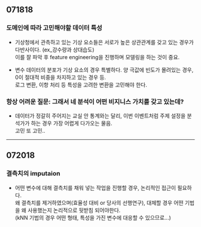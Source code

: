 ## 071818

### 도메인에 따라 고민해야할 데이터 특성
- 기상청에서 관측하고 있는 기상 요소들은 서로가 높은 상관관계를 갖고 있는 경우가 다반사이다. (ex_강수량과 상대습도) <br/>
이를 잘 파악 후 feature engineering을 진행하며 모델링을 하는 것이 중요.

- 변수 데이터의 분포가 기상 요소의 경우 특별하다. 양 극값에 빈도가 몰려있는 경우, 0이 절대적 비중을 차지하고 있는 경우 등. <br/>
로그 변환, 이항 처리 등 특성을 고려한 변환을 고민해야 한다.

### 항상 어려운 질문: 그래서 네 분석이 어떤 비지니스 가치를 갖고 있는데?
- 데이터가 정갈히 주어지는 교실 안 통계와는 달리, 이번 이벤트처럼 주제 설정을 분석가가 하는 경우 가장 어렵게 다가오는 물음. <br/>
고민 또 고민..
------
## 072018

### 결측치의 imputaion
- 어떤 변수에 대해 결측치를 채워 넣는 작업을 진행할 경우, 논리적인 접근이 필요하다. <br/>
왜 결측치를 제거하였으며(효율성 대비 or 당사의 선행연구), 대체할 경우 어떤 기법을 왜 사용했는지 논리적으로 뒷받침 되어야한다.<br/>
(kNN 기법의 경우 어떤 형태, 특성을 가진 변수에 대응할 수 있으므로...)
